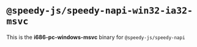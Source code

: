 # `@speedy-js/speedy-napi-win32-ia32-msvc`

This is the **i686-pc-windows-msvc** binary for `@speedy-js/speedy-napi`
